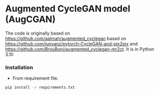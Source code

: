 # Augmented CycleGAN model (AugCGAN)

The code is originally based on https://github.com/aalmah/augmented_cyclegan based on  https://github.com/junyanz/pytorch-CycleGAN-and-pix2pix and https://github.com/BrouBoni/augmented_cyclegan-mr2ct.
It is in Python 3.10

### Installation
- From requirement file.
```bash
pip install -r requirements.txt
```

